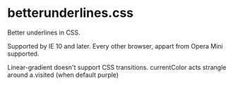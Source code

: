 betterunderlines.css
====================

Better underlines in CSS.

Supported by IE 10 and later. Every other browser, appart from Opera Mini supported.

Linear-gradient doesn't support CSS transitions.
currentColor acts strangle around a.visited (when default purple)